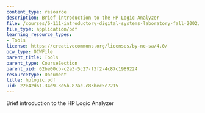 ```yaml
---
content_type: resource
description: Brief introduction to the HP Logic Analyzer
file: /courses/6-111-introductory-digital-systems-laboratory-fall-2002/22e42d6134d93e5b87acc83bec5c7215_hplogic.pdf
file_type: application/pdf
learning_resource_types:
- Tools
license: https://creativecommons.org/licenses/by-nc-sa/4.0/
ocw_type: OCWFile
parent_title: Tools
parent_type: CourseSection
parent_uid: 62be00cb-c2a3-5c27-f3f2-4c87c1989224
resourcetype: Document
title: hplogic.pdf
uid: 22e42d61-34d9-3e5b-87ac-c83bec5c7215
---
```

Brief introduction to the HP Logic Analyzer